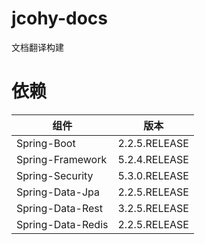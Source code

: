# jcohy-docs
文档翻译构建

# 依赖

|  组件    |  版本    |
| ---- | ---- |
|   Spring-Boot   |  2.2.5.RELEASE    |
|   Spring-Framework   | 5.2.4.RELEASE     |
|   Spring-Security   | 5.3.0.RELEASE     |
|   Spring-Data-Jpa   | 2.2.5.RELEASE     |
|   Spring-Data-Rest   | 3.2.5.RELEASE     |
|   Spring-Data-Redis   | 2.2.5.RELEASE     |
